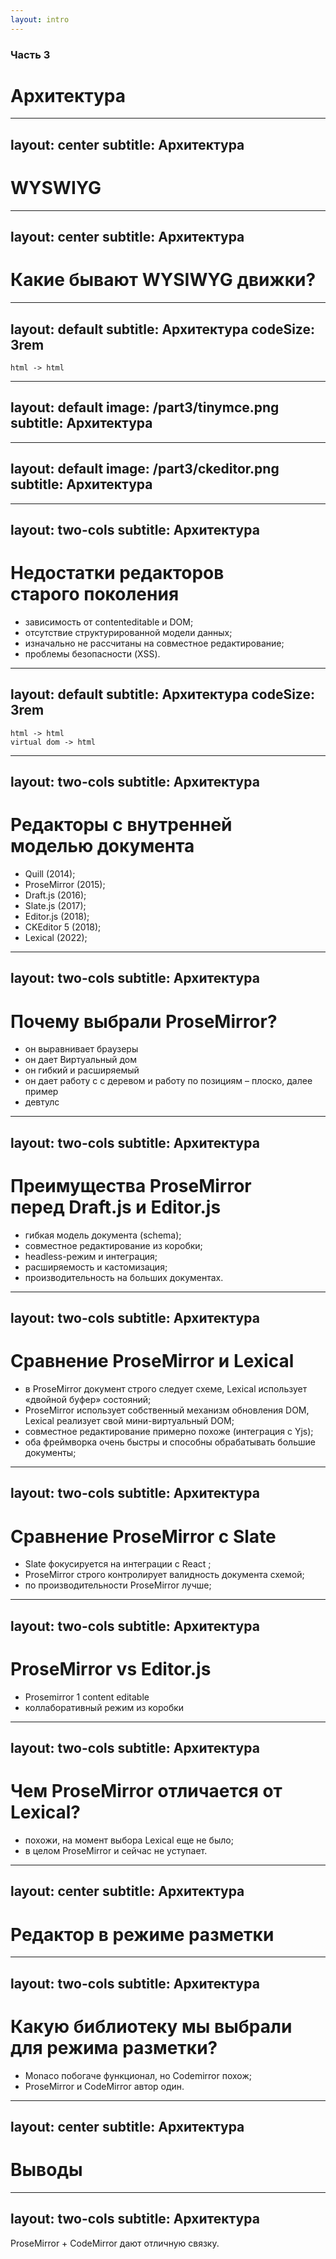 ```yaml
---
layout: intro
---
```


### Часть 3
# Архитектура

<!--
##########################################################################################################################################
-->

---
layout: center
subtitle: Архитектура
---

# WYSWIYG

<Mode :wysiwyg="true" />

<!--
##########################################################################################################################################
-->

---
layout: center
subtitle: Архитектура
---

# Какие бывают WYSIWYG движки?

<Mode :wysiwyg="true" />

<!--
##########################################################################################################################################
-->

---
layout: default
subtitle: Архитектура
codeSize: 3rem
---

```ts{all}
html -> html
```

<Mode :wysiwyg="true" />

<!--
##########################################################################################################################################
-->




---
layout: default
image: /part3/tinymce.png
subtitle: Архитектура
---

<Mode :wysiwyg="true" />



<!--
##########################################################################################################################################
-->

---
layout: default
image: /part3/ckeditor.png
subtitle: Архитектура
---

<Mode :wysiwyg="true" />



<!--
##########################################################################################################################################
-->



---
layout: two-cols
subtitle: Архитектура
---

# Недостатки редакторов<br>старого поколения

* зависимость от contenteditable и DOM;
* отсутствие структурированной модели данных;
* изначально не рассчитаны на совместное редактирование; 
* проблемы безопасности (XSS).

<Mode :wysiwyg="true" />

<!--
##########################################################################################################################################
-->


---
layout: default
subtitle: Архитектура
codeSize: 3rem
---

```ts{2}
html -> html
virtual dom -> html
```

<Mode :wysiwyg="true" />

<!--
##########################################################################################################################################
-->


---
layout: two-cols
subtitle: Архитектура
---

# Редакторы с внутренней<br>моделью документа

* Quill (2014);
* ProseMirror (2015);
* Draft.js (2016);
* Slate.js (2017);
* Editor.js (2018);
* CKEditor 5 (2018);
* Lexical (2022);

<Mode :wysiwyg="true" />

<!--
##########################################################################################################################################
-->

---
layout: two-cols
subtitle: Архитектура
---

# Почему выбрали ProseMirror?

* он выравнивает браузеры
* он дает Виртуальный дом
* он гибкий и расширяемый
* он дает работу с с деревом и работу по позициям – плоско, далее пример
* девтулс

<Mode :wysiwyg="true" />

<!--
##########################################################################################################################################
-->


---
layout: two-cols
subtitle: Архитектура
---

# Преимущества ProseMirror<br>перед Draft.js и Editor.js

* гибкая модель документа (schema); 
* совместное редактирование из коробки;
* headless-режим и интеграция;
* расширяемость и кастомизация;
* производительность на больших документах.

<!--
##########################################################################################################################################
-->


---
layout: two-cols
subtitle: Архитектура
---

# Cравнение ProseMirror и Lexical

* в ProseMirror документ строго следует схеме, Lexical использует «двойной буфер» состояний;
* ProseMirror использует собственный механизм обновления DOM, Lexical реализует свой мини-виртуальный DOM;
* cовместное редактирование примерно похоже (интеграция с Yjs);
* оба фреймворка очень быстры и способны обрабатывать большие документы;

<!--
##########################################################################################################################################
-->

---
layout: two-cols
subtitle: Архитектура
---

# Cравнение ProseMirror c Slate

* Slate фокусируется на интеграции с React ;
* ProseMirror строго контролирует валидность документа схемой;
* по производительности ProseMirror лучше;

<!--
##########################################################################################################################################
-->

---
layout: two-cols
subtitle: Архитектура
---

# ProseMirror vs Editor.js

* Prosemirror 1 content editable
* коллаборативный режим из коробки

<!--
##########################################################################################################################################
-->

---
layout: two-cols
subtitle: Архитектура
---

# Чем ProseMirror отличается от Lexical?

* похожи, на момент выбора Lexical еще не было;
* в целом ProseMirror и сейчас не уступает.

<!--
##########################################################################################################################################
-->

---
layout: center
subtitle: Архитектура
---

# Редактор в режиме разметки

<!--
##########################################################################################################################################
-->

---
layout: two-cols
subtitle: Архитектура
---

# Какую библиотеку мы выбрали для режима разметки?
* Monaco побогаче функционал, но Codemirror похож;
* ProseMirror и CodeMirror автор один.

<!--
##########################################################################################################################################
-->

---
layout: center
subtitle: Архитектура
---

# Выводы

<!--
##########################################################################################################################################
-->

---
layout: two-cols
subtitle: Архитектура
---

ProseMirror + CodeMirror дают отличную связку.

<!--
##########################################################################################################################################
-->

